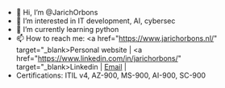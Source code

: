 - 👋 Hi, I’m @JarichOrbons
- 👀 I’m interested in IT development, AI, cybersec
- 🌱 I’m currently learning python
- 📫 How to reach me: <a href="https://www.jarichorbons.nl/" target="_blank>Personal website</a> | <a href="https://www.linkedin.com/in/jarichorbons/" target="_blank>Linkedin</a> | <a href="mailto:info@jarichorbons.nl">Email</a> |
- Certifications: ITIL v4, AZ-900, MS-900, AI-900, SC-900

<!---
JarichOrbons/JarichOrbons is a ✨ special ✨ repository because its `README.md` (this file) appears on your GitHub profile.
You can click the Preview link to take a look at your changes.
--->
